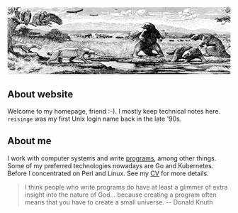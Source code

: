 ![tar pit](/static/tar-pit.png "tar pit")

## About website

Welcome to my homepage, friend :-). I mostly keep technical notes here. `reisinge` was my first Unix login name back in the late '90s.

## About me

I work with computer systems and write [programs](https://github.com/jreisinger), among other things. Some of my preferred technologies nowadays are Go and Kubernetes. Before I concentrated on Perl and Linux. See my [CV](https://reisinge.net/cv) for more details.

> I think people who write programs do have at least a glimmer of extra insight into the nature of God... because creating a program often means that you have to create a small universe. -- Donald Knuth
